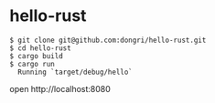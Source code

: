# hello-rust

```
$ git clone git@github.com:dongri/hello-rust.git
$ cd hello-rust
$ cargo build
$ cargo run
  Running `target/debug/hello`
```

open http://localhost:8080

